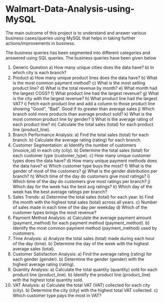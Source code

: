 # Walmart-Data-Analysis-using-MySQL
The main outcome of this project is to understand and answer various business cases/queries using MySQL that helps in taking further actions/improvements in business.


The business queries has been segmented into different categories and answered using SQL queries.
The business queries have been given below
1.	Generic Question
a)	How many unique cities does the data have?
b)	In which city is each branch?
2.	Product
a)	How many unique product lines does the data have?
b)	What is the most common payment method?
c)	What is the most selling product line?
d)	What is the total revenue by month?
e)	What month had the largest COGS?
f)	What product line had the largest revenue?
g)	What is the city with the largest revenue?
h)	What product line had the largest VAT?
i)	Fetch each product line and add a column to those product line showing "Good", "Bad". Good if its greater than average sales
j)	Which branch sold more products than average product sold?
k)	What is the most common product line by gender?
l)	What is the average rating of each product line?
m)	Calculate the total sales (total) for each product line (product_line).
3.	Branch Performance Analysis:
a)	Find the total sales (total) for each branch.
b)	Calculate the average rating (rating) for each branch.
4.	Customer Segmentation:
a)	Identify the number of customers (invoice_id) in each city (city).
b)	Determine the total sales (total) for each customer type (customer_type).
c)	How many unique customer types does the data have?
d)	How many unique payment methods does the data have?
e)	Which customer type buys the most?
f)	What is the gender of most of the customers?
g)	What is the gender distribution per branch?
h)	Which time of the day do customers give most ratings?
i)	Which time of the day do customers give most ratings per branch?
j)	Which day for the week has the best avg ratings?
k)	Which day of the week has the best average ratings per branch?
5.	Sales Trends:
a)	Determine the total sales (total) for each year.
b)	Find the month with the highest total sales (total) across all years.
c)	Number of sales made in each time of the day per weekday
d)	Which of the customer types brings the most revenue?
6.	Payment Method Analysis:
a)	Calculate the average payment amount (payment_method) for each payment method (payment_method).
b)	Identify the most common payment method (payment_method) used by customers.
7.	Time Analysis:
a)	Analyze the total sales (total) made during each hour of the day (time).
b)	Determine the day of the week with the highest average sales (total).
8.	Customer Satisfaction Analysis:
a)	Find the average rating (rating) for each gender (gender).
b)	Determine the gender (gender) with the highest average rating (rating).
9.	Quantity Analysis:
a)	Calculate the total quantity (quantity) sold for each product line (product_line).
b)	Identify the product line (product_line) with the highest total quantity sold.
10.	VAT Analysis:
a)	Calculate the total VAT (VAT) collected for each city (city).
b)	Determine the city (city) with the highest total VAT collected.
c)	Which customer type pays the most in VAT?
